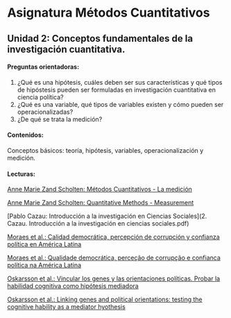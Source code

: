 # Asignatura Métodos Cuantitativos

## Unidad 2: Conceptos fundamentales de la investigación cuantitativa. 

#### Preguntas orientadoras:

1. ¿Qué es una hipótesis, cuáles deben ser sus características y qué tipos de hipóstesis pueden ser formuladas en investigación cuantitativa en ciencia política?
2. ¿Qué es una variable, qué tipos de variables existen y cómo pueden ser operacionalizadas?
3. ¿De qué se trata la medición?

#### Contenidos:

Conceptos básicos: teoría, hipótesis, variables, operacionalización y medición.

#### Lecturas: 

[Anne Marie Zand Scholten: Métodos Cuantitativos - La medición](1medición.pdf)

[Anne Marie Zand Scholten: Quantitative Methods - Measurement](1measurement.pdf)

[Pablo Cazau: Introducción a la investigación en Ciencias Sociales](2. Cazau. Introducción a la investigación en ciencias sociales.pdf)

[Moraes et al.: Calidad democrática, percepción de corrupción y confianza política en América Latina](3calidaddemocrática.pdf)

[Moraes et al.: Qualidade democrática, perceção de corrupção e confianca política na América Latina](3qualidadedemocrática.pdf)

[Oskarsson et al.: Vincular los genes y las orientaciones políticas. Probar la habilidad cognitiva como hipótesis mediadora](4vincularlosgenesalaorientaciónpolítica.pdf)

[Oskarsson et al.: Linking genes and political orientations: testing the cognitive hability as a mediator hyothesis](4linkinggenesandpoliticalorientations.pdf)













